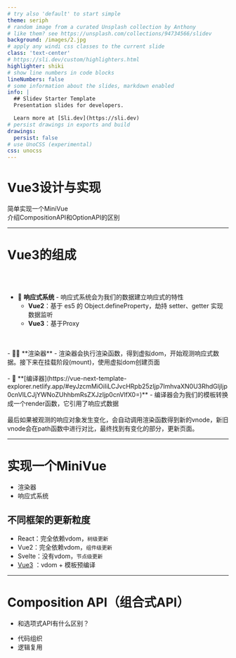 ```yaml
---
# try also 'default' to start simple
theme: seriph
# random image from a curated Unsplash collection by Anthony
# like them? see https://unsplash.com/collections/94734566/slidev
background: /images/2.jpg
# apply any windi css classes to the current slide
class: 'text-center'
# https://sli.dev/custom/highlighters.html
highlighter: shiki
# show line numbers in code blocks
lineNumbers: false
# some information about the slides, markdown enabled
info: |
  ## Slidev Starter Template
  Presentation slides for developers.

  Learn more at [Sli.dev](https://sli.dev)
# persist drawings in exports and build
drawings:
  persist: false
# use UnoCSS (experimental)
css: unocss
---
```


# Vue3设计与实现

<div class="text-s text-gray-400">简单实现一个MiniVue</div> 
<div class="text-s text-gray-400">介绍CompositionAPI和OptionAPI的区别</div>

<!-- <div class="pt-12">
  <span @click="$slidev.nav.next" class="px-2 py-1 rounded cursor-pointer" hover="bg-white bg-opacity-10">
    Press Space for next page <carbon:arrow-right class="inline"/>
  </span>
</div> -->

<!-- <div class="abs-br m-6 flex gap-2">
  <button @click="$slidev.nav.openInEditor()" title="Open in Editor" class="text-xl icon-btn opacity-50 !border-none !hover:text-white">
    <carbon:edit />
  </button>
  <a href="https://github.com/slidevjs/slidev" target="_blank" alt="GitHub"
    class="text-xl icon-btn opacity-50 !border-none !hover:text-white">
    <carbon-logo-github />
  </a>
</div> -->

<!--
The last comment block of each slide will be treated as slide notes. It will be visible and editable in Presenter Mode along with the slide. [Read more in the docs](https://sli.dev/guide/syntax.html#notes)
-->

<style>
  h1{
        background-color: transparent;

  }
</style>

---

<h1 class="linear">Vue3的组成</h1>

<!-- Slidev is a slides maker and presenter designed for developers, consist of the following features -->
<br>
<br>

- 📝 **响应式系统** - 响应式系统会为我们的数据建立响应式的特性
  - **Vue2**：基于 es5 的 Object.defineProperty，劫持 setter、getter 实现数据监听
  - **Vue3**：基于Proxy
<br>
<br>
- 🧑‍💻 **渲染器** - 渲染器会执行渲染函数，得到虚拟dom，开始观测响应式数据。接下来在挂载阶段(mount)，使用虚拟dom创建页面
<br>
<br>
- 🎨 **[编译器](https://vue-next-template-explorer.netlify.app/#eyJzcmMiOiIiLCJvcHRpb25zIjp7ImhvaXN0U3RhdGljIjp0cnVlLCJjYWNoZUhhbmRsZXJzIjp0cnVlfX0=)** - 编译器会为我们的模板转换成一个render函数，它引用了响应式数据
<br>
<br>

<v-click>

<div class="opacity-75">
最后如果被观测的响应对象发生变化，会自动调用渲染函数得到新的vnode，新旧vnode会在path函数中进行对比，最终找到有变化的部分，更新页面。 
</div>

</v-click>

<!--
You can have `style` tag in markdown to override the style for the current page.
Learn more: https://sli.dev/guide/syntax#embedded-styles
-->

---
 
<h1 class="linear">实现一个MiniVue</h1>

- 渲染器
- 响应式系统

<v-click>

<div class="pt-20 opacity-75">
 
## 不同框架的更新粒度

<div class="pt10"></div>

- React：完全依赖vdom，`树级更新`
- Vue2：完全依赖vdom，`组件级更新`
- Svelte：没有vdom，`节点级更新`
- [Vue3](https://vue-next-template-explorer.netlify.app/#eyJzcmMiOiIiLCJvcHRpb25zIjp7ImhvaXN0U3RhdGljIjp0cnVlLCJjYWNoZUhhbmRsZXJzIjp0cnVlfX0=)
：vdom + 模板预编译

 

</div>

</v-click>

---

<h1 class="linear">Composition API（组合式API）</h1>

- 和选项式API有什么区别？

<v-click>

<div class="pt-20">

- 代码组织
- 逻辑复用

</div>

</v-click>


<style>
.footnotes-sep {
  @apply mt-20 opacity-10;
}
.footnotes {
  @apply text-sm opacity-75;
}
.footnote-backref {
  display: none;
}
</style>